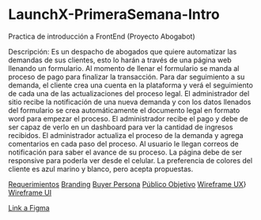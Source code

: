 # LaunchX-PrimeraSemana-Intro
Practica de introducción a FrontEnd (Proyecto Abogabot)

Descripción: Es un despacho de abogados que quiere automatizar las demandas de sus clientes, esto lo harán a través de una página web llenando un formulario. Al momento de llenar el formulario se manda al proceso de pago para finalizar la transacción. Para dar seguimiento a su demanda, el cliente crea una cuenta en la plataforma y verá el seguimiento de cada una de las actualizaciones del proceso legal. El administrador del sitio recibe la notificación de una nueva demanda y con los datos llenados del formulario se crea automáticamente el documento legal en formato word para empezar el proceso. El administrador recibe el pago y debe de ser capaz de verlo en un dashboard para ver la cantidad de ingresos recibidos. El administrador actualiza el proceso de la demanda y agrega comentarios en cada paso del proceso. Al usuario le llegan correos de notificación para saber el avance de su proceso. La página debe de ser responsive para poderla ver desde el celular. La preferencia de colores del cliente es azul marino y blanco, pero acepta propuestas.

 [Requerimientos](/Requerimientos.md)
 [Branding](/abogabot-brand.jpg)
 [Buyer Persona](/buyer-persona.jpg)
 [Público Objetivo](/publico-objetivo.jpg)
 [Wireframe UX](/wireframe-ux.jpg)}
 [Wireframe UI](/wireframe-ui.jpg)

 [Link a Figma](https://www.figma.com/file/90EAL2Tr1W2OwMTUpzmWYt/Abogabot-team-library?node-id=414%3A2)
